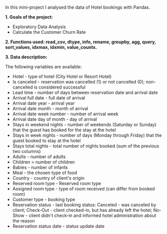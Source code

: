 In this mini-project I analysed the data of Hotel bookings with Pandas. 

**1. Goals of the project:**
 - Exploratory Data Analysis 
 - Calculate the Customer Churn Rate

**2. Functions used: read_csv, dtype, info, rename, groupby, agg, query, sort_values, idxmax, idxmin, value_counts.**

**3. Data description:**

The following variables are available:

 - Hotel - type of hotel (City Hotel or Resort Hotel)  
 - Is canceled - reservation was cancelled (1) or not cancelled (0); non-cancelled is considered successful
 - Lead time - number of days between reservation date and arrival date  
 - Arrival full date - full date of arrival
 - Arrival date year - arrival year  
 - Arrival date month - month of arrival  
 - Arrival date week number - number of arrival week
 - Arrival date day of month - day of arrival
 - Stays in weekend nights - number of weekends (Saturday or Sunday) that the guest has booked for the stay at the hotel
 - Stays in week nights - number of days (Monday through Friday) that the guest booked to stay at the hotel
 - Stays total nights - total number of nights booked (sum of the previous two columns)
 - Adults - number of adults
 - Children = number of children
 - Babies - number of infants 
 - Meal - the chosen type of food
 - Country - country of client's origin
 - Reserved room type - Reserved room type
 - Assigned room type - type of room received (can differ from booked room)
 - Customer type - booking type
 - Reservation status - last booking status: Canceled - was canceled by client; Check-Out - client checked-in, but has already left the hotel; No-Show - client didn't check-in and informed hotel administration about the reason
 - Reservation status date - status update date
